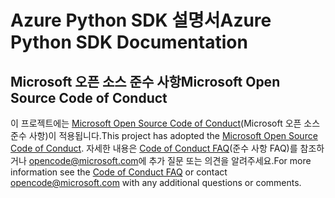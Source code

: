 # <a name="azure-python-sdk-documentation"></a><span data-ttu-id="42c2e-101">Azure Python SDK 설명서</span><span class="sxs-lookup"><span data-stu-id="42c2e-101">Azure Python SDK Documentation</span></span>

## <a name="microsoft-open-source-code-of-conduct"></a><span data-ttu-id="42c2e-102">Microsoft 오픈 소스 준수 사항</span><span class="sxs-lookup"><span data-stu-id="42c2e-102">Microsoft Open Source Code of Conduct</span></span>
<span data-ttu-id="42c2e-103">이 프로젝트에는 [Microsoft Open Source Code of Conduct](https://opensource.microsoft.com/codeofconduct/)(Microsoft 오픈 소스 준수 사항)이 적용됩니다.</span><span class="sxs-lookup"><span data-stu-id="42c2e-103">This project has adopted the [Microsoft Open Source Code of Conduct](https://opensource.microsoft.com/codeofconduct/).</span></span>
<span data-ttu-id="42c2e-104">자세한 내용은 [Code of Conduct FAQ](https://opensource.microsoft.com/codeofconduct/faq/)(준수 사항 FAQ)를 참조하거나 [opencode@microsoft.com](mailto:opencode@microsoft.com)에 추가 질문 또는 의견을 알려주세요.</span><span class="sxs-lookup"><span data-stu-id="42c2e-104">For more information see the [Code of Conduct FAQ](https://opensource.microsoft.com/codeofconduct/faq/) or contact [opencode@microsoft.com](mailto:opencode@microsoft.com) with any additional questions or comments.</span></span>
